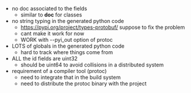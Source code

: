 - no doc associated to the fields
  - similar to __doc__ for classes
- no string typing in the generated python code
  - https://pypi.org/project/types-protobuf/ suppose to fix the problem
  - cant make it work for now 
  - WORK with --pyi_out option of protoc
- LOTS of globals in the generated python code
  - hard to track where things come from
- ALL the id fields are uint32
  - should be uint64 to avoid collisions in a distributed system
- requirement of a compiler tool (protoc)
  - need to integrate that in the build system
  - need to distribute the protoc binary with the project